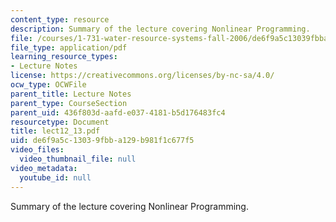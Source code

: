 ```yaml
---
content_type: resource
description: Summary of the lecture covering Nonlinear Programming.
file: /courses/1-731-water-resource-systems-fall-2006/de6f9a5c13039fbba129b981f1c677f5_lect12_13.pdf
file_type: application/pdf
learning_resource_types:
- Lecture Notes
license: https://creativecommons.org/licenses/by-nc-sa/4.0/
ocw_type: OCWFile
parent_title: Lecture Notes
parent_type: CourseSection
parent_uid: 436f803d-aafd-e037-4181-b5d176483fc4
resourcetype: Document
title: lect12_13.pdf
uid: de6f9a5c-1303-9fbb-a129-b981f1c677f5
video_files:
  video_thumbnail_file: null
video_metadata:
  youtube_id: null
---
```

Summary of the lecture covering Nonlinear Programming.